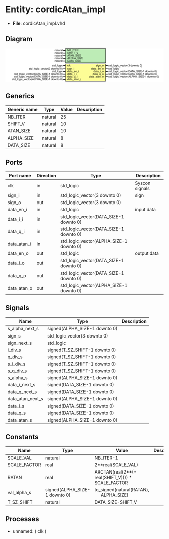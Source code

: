 # Entity: cordicAtan_impl

- **File**: cordicAtan_impl.vhd
## Diagram

![Diagram](cordicAtan_impl.svg "Diagram")
## Generics

| Generic name | Type    | Value | Description |
| ------------ | ------- | ----- | ----------- |
| NB_ITER      | natural | 25    |             |
| SHIFT_V      | natural | 10    |             |
| ATAN_SIZE    | natural | 10    |             |
| ALPHA_SIZE   | natural | 8     |             |
| DATA_SIZE    | natural | 8     |             |
## Ports

| Port name   | Direction | Type                                    | Description    |
| ----------- | --------- | --------------------------------------- | -------------- |
| clk         | in        | std_logic                               | Syscon signals |
| sign_i      | in        | std_logic_vector(3 downto 0)            | sign		         |
| sign_o      | out       | std_logic_vector(3 downto 0)            |                |
| data_en_i   | in        | std_logic                               | input data     |
| data_i_i    | in        | std_logic_vector(DATA_SIZE-1 downto 0)  |                |
| data_q_i    | in        | std_logic_vector(DATA_SIZE-1 downto 0)  |                |
| data_atan_i | in        | std_logic_vector(ALPHA_SIZE-1 downto 0) |                |
| data_en_o   | out       | std_logic                               | output data    |
| data_i_o    | out       | std_logic_vector(DATA_SIZE-1 downto 0)  |                |
| data_q_o    | out       | std_logic_vector(DATA_SIZE-1 downto 0)  |                |
| data_atan_o | out       | std_logic_vector(ALPHA_SIZE-1 downto 0) |                |
## Signals

| Name             | Type                          | Description |
| ---------------- | ----------------------------- | ----------- |
| s_alpha_next_s   | signed(ALPHA_SIZE-1 downto 0) |             |
| sign_s           | std_logic_vector(3 downto 0)  |             |
| sign_next_s      | std_logic                     |             |
| i_div_s          | signed(T_SZ_SHIFT-1 downto 0) |             |
| q_div_s          | signed(T_SZ_SHIFT-1 downto 0) |             |
| s_i_div_s        | signed(T_SZ_SHIFT-1 downto 0) |             |
| s_q_div_s        | signed(T_SZ_SHIFT-1 downto 0) |             |
| s_alpha_s        | signed(ALPHA_SIZE-1 downto 0) |             |
| data_i_next_s    | signed(DATA_SIZE-1 downto 0)  |             |
| data_q_next_s    | signed(DATA_SIZE-1 downto 0)  |             |
| data_atan_next_s | signed(ALPHA_SIZE-1 downto 0) |             |
| data_i_s         | signed(DATA_SIZE-1 downto 0)  |             |
| data_q_s         | signed(DATA_SIZE-1 downto 0)  |             |
| data_atan_s      | signed(ALPHA_SIZE-1 downto 0) |             |
## Constants

| Name         | Type                          | Value                                                                      | Description |
| ------------ | ----------------------------- | -------------------------------------------------------------------------- | ----------- |
| SCALE_VAL    | natural                       |  NB_ITER-1                                                                 |             |
| SCALE_FACTOR | real                          |  2**real(SCALE_VAL)                                                        |             |
| RATAN        | real                          |  ARCTAN(real(2**(-real(SHIFT_V))))  * SCALE_FACTOR                         |             |
| val_alpha_s  | signed(ALPHA_SIZE-1 downto 0) |  to_signed(natural(RATAN),<br><span style="padding-left:20px"> ALPHA_SIZE) |             |
| T_SZ_SHIFT   | natural                       |  DATA_SIZE-SHIFT_V                                                         |             |
## Processes
- unnamed: ( clk )
